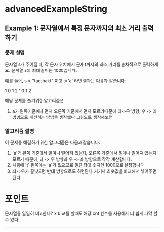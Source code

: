 # advancedExampleString

## Example 1: 문자열에서 특정 문자까지의 최소 거리 출력하기

### 문제 설명

문자열 s가 주어질 때, 각 문자 위치에서 문자 t까지의 최소 거리를 순차적으로 출력하세요.
문자열 s의 최대 길이는 1000입니다.

예를 들어, s = "taechakt" 이고 t='a' 라면 결과는 다음과 같습니다:

1 0 1 2 1 0 1 2

해당 문제를 풀기위한 알고리즘은

1. a가 왼쪽기준에서 먼지 오른쪽 기준에서 먼지 모르기때문에 좌->우 방향, 우 -> 좌방향으로 계산하는 방법을 생각했다
   그림으로 생각해보면

### 알고리즘 설명

이 문제를 해결하기 위한 알고리즘은 다음과 같습니다:

1. 'a'가 왼쪽 기준에서 얼마나 떨어져 있는지, 오른쪽 기준에서 얼마나 떨어져 있는지 모르기 때문에, 좌 -> 우 방향과 우 -> 좌 방향으로 각각 계산합니다.
2. 처음에 't' 왼쪽에는 'a'가 없으므로 일단 최대 숫자인 1000으로 설정합니다
3. 좌->우가 끝낫으면 반대 방향으로도 하면된다 거기서 최솟값을 비교해서 넣어주면된다

# 포인트

문자열을 일일히 비교한다? x
비교를 할때도 해당 cnt 변수를 사용해서 더 쉽게 파악 할 수 있다.

---

